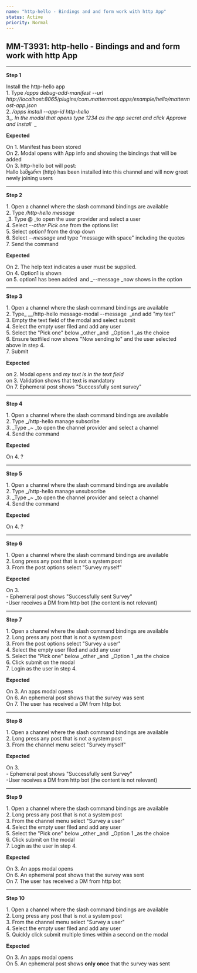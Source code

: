 ```yaml
---
name: "http-hello - Bindings and and form work with http App"
status: Active
priority: Normal
---
```


## MM-T3931: http-hello - Bindings and and form work with http App

---

**Step 1**

Install the http-hello app\
1\. Type _/apps debug-add-manifest --url http\://localhost:8065/plugins/com.mattermost.apps/example/hello/mattermost-app.json_\
2\. _/apps install --app-id http-hello_\
3_. _In the modal that opens type 1234 as the app secret and click Approve and Install_  _

**Expected**

On 1. Manifest has been stored\
On 2. Modal opens with App info and showing the bindings that will be added\
On 3. http-hello bot will post:\
Hallo სამყარო (http) has been installed into this channel and will now greet newly joining users

---

**Step 2**

1\. Open a channel where the slash command bindings are available\
2\. Type _/http-hello message_\
_3. Type @ _to open the user provider and select a user\
4\. Select _--other Pick one_ from the options list\
5\. Select _option1_ from the drop down\
6\. Select _--message_ and type "message with space" including the quotes\
7\. Send the command

**Expected**

On 2. The help text indicates a user must be supplied.\
On 4. Option1 is shown\
on 5. option1 has been added  and _--message _now shows in the option

---

**Step 3**

1\. Open a channel where the slash command bindings are available\
2. Type_ __/http-hello message-modal --message  _and add "my text"\
3\. Empty the text field of the modal and select submit\
4\. Select the empty user filed and add any user\
5\. Select the "Pick one" below _other _and  _Option 1 _as the choice\
6\. Ensure textfiled now shows "Now sending to" and the user selected above in step 4.\
7\. Submit 

**Expected**

on 2. Modal opens and _my text is in the text field_\
on 3. Validation shows that text is mandatory\
On 7. Ephemeral post shows "Successfully sent survey"

---

**Step 4**

1\. Open a channel where the slash command bindings are available\
2\. Type _/http-hello manage subscribe _\
3_. _Type _\~ _to open the channel provider and select a channel\
4\. Send the command

**Expected**

On 4. ?

---

**Step 5**

1\. Open a channel where the slash command bindings are available\
2\. Type _/http-hello manage unsubscribe _\
3_. _Type _\~ _to open the channel provider and select a channel\
4\. Send the command

**Expected**

On 4. ?

---

**Step 6**

1\. Open a channel where the slash command bindings are available\
2\. Long press any post that is not a system post\
3\. From the post options select "Survey myself"

**Expected**

On 3.\
\- Ephemeral post shows "Successfully sent Survey"\
\-User receives a DM from http bot (the content is not relevant)

---

**Step 7**

1\. Open a channel where the slash command bindings are available\
2\. Long press any post that is not a system post\
3\. From the post options select "Survey a user"\
4\. Select the empty user filed and add any user\
5\. Select the "Pick one" below _other _and  _Option 1 _as the choice\
6\. Click submit on the modal\
7\. Login as the user in step 4.

**Expected**

On 3. An apps modal opens\
On 6. An ephemeral post shows that the survey was sent\
On 7. The user has received a DM from http bot

---

**Step 8**

1\. Open a channel where the slash command bindings are available\
2\. Long press any post that is not a system post\
3\. From the channel menu select "Survey myself"

**Expected**

On 3.\
\- Ephemeral post shows "Successfully sent Survey"\
\-User receives a DM from http bot (the content is not relevant)

---

**Step 9**

1\. Open a channel where the slash command bindings are available\
2\. Long press any post that is not a system post\
3\. From the channel menu select "Survey a user"\
4\. Select the empty user filed and add any user\
5\. Select the "Pick one" below _other _and  _Option 1 _as the choice\
6\. Click submit on the modal\
7\. Login as the user in step 4.

**Expected**

On 3. An apps modal opens\
On 6. An ephemeral post shows that the survey was sent\
On 7. The user has received a DM from http bot

---

**Step 10**

1\. Open a channel where the slash command bindings are available\
2\. Long press any post that is not a system post\
3\. From the channel menu select "Survey a user"\
4\. Select the empty user filed and add any user\
5\. Quickly click submit multiple times within a second on the modal

**Expected**

On 3. An apps modal opens\
On 5. An ephemeral post shows **only once** that the survey was sent
